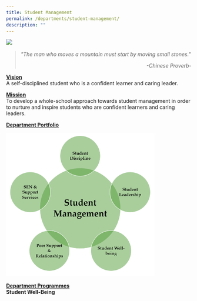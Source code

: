 ```yaml
---
title: Student Management
permalink: /departments/student-management/
description: ""
---
```

![](/images/Student-Management-Banner-Photo-banner.png)

<blockquote>
<p><em>"The man who moves a mountain must start by moving small stones."</em></p>
<p style="text-align: right;"><em>-Chinese Proverb-</em></p>
</blockquote>
<p><strong><u>Vision<br /></u></strong>A self-disciplined student who is a confident learner and caring leader.</p>
<p><strong><u>Mission<br /></u></strong>To develop a whole-school approach towards student management in order to nurture and inspire students who are confident learners and caring leaders.</p>
<p><strong><u>Department Portfolio</u></strong></p>

![](/images/1-1.png)

<p><strong><u>Department Programmes</u></strong><br><strong>Student Well-Being</strong></p>